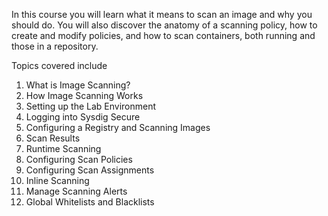 In this course you will learn what it means to scan an image and why you should do.  You will also discover the anatomy of a scanning policy, how to create and modify policies, and how to scan containers, both running and those in a repository.  

Topics covered include

1. What is Image Scanning?
1. How Image Scanning Works
1. Setting up the Lab Environment
1. Logging into Sysdig Secure
1. Configuring a Registry and Scanning Images
1. Scan Results
1. Runtime Scanning
1. Configuring Scan Policies
1. Configuring Scan Assignments
1. Inline Scanning
1. Manage Scanning Alerts
1. Global Whitelists and Blacklists
